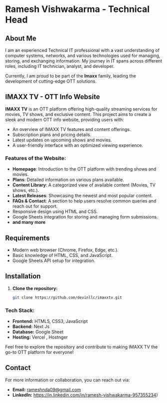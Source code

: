 # Ramesh Vishwakarma - Technical Head

## About Me
I am an experienced Technical IT professional with a vast understanding of computer systems, networks, and various technologies used for managing, storing, and exchanging information. My journey in IT spans across different roles, including IT technician, analyst, and developer.

Currently, I am proud to be part of the **Imaxx** family, leading the development of cutting-edge OTT solutions.

## IMAXX TV - OTT Info Website

**IMAXX TV** is an OTT platform offering high-quality streaming services for movies, TV shows, and exclusive content. This project aims to create a sleek and modern OTT info website, providing users with:

- An overview of IMAXX TV features and content offerings.
- Subscription plans and pricing details.
- Latest updates on upcoming shows and movies.
- A user-friendly interface with an optimized viewing experience.

### Features of the Website:
- **Homepage**: Introduction to the OTT platform with trending shows and movies.
- **Plans**: Detailed information on various plans available.
- **Content Library**: A categorized view of available content (Movies, TV shows, etc.).
- **Latest Releases**: Showcasing the newest and most popular content.
- **FAQs & Contact**: A section to help users resolve common queries and reach out for support.
- Responsive design using HTML and CSS.
- Google Sheets integration for storing and managing form submissions.
- **and many more**


## Requirements

- Modern web browser (Chrome, Firefox, Edge, etc.).
- Basic knowledge of HTML, CSS, and JavaScript.
- Google Sheets API setup for integration.

## Installation

1. **Clone the repository:**

   ```bash
   git clone https://github.com/devinllc/imaxxtv.git


### Tech Stack:
- **Frontend:** HTML5, CSS3, JavaScript
- **Backend:** Next Js
- **Database:** Google Sheet
- **Hosting:** Vercel , Hostnger

Feel free to explore the repository and contribute to making IMAXX TV the go-to OTT platform for everyone!

## Contact
For more information or collaboration, you can reach out via:
- **Email:** rameshnda09@gmail.com
- **LinkedIn:**  https://in.linkedin.com/in/ramesh-vishwakarma-957355234)
